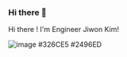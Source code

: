 ### Hi there 👋

Hi there ! I'm Engineer Jiwon Kim!

![image](https://user-images.githubusercontent.com/67676024/149649152-284f7e01-1474-4a79-9e97-45ec79fc3830.png)
#326CE5
#2496ED
<!--
**goodday-g1/goodday-g1** is a ✨ _special_ ✨ repository because its `README.md` (this file) appears on your GitHub profile.

Here are some ideas to get you started:

- 🔭 I’m currently working on ...
- 🌱 I’m currently learning ...
- 👯 I’m looking to collaborate on ...
- 🤔 I’m looking for help with ...
- 💬 Ask me about ...
- 📫 How to reach me: ...
- 😄 Pronouns: ...
- ⚡ Fun fact: ...
-->
